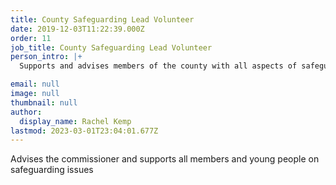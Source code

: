 ```yaml
---
title: County Safeguarding Lead Volunteer
date: 2019-12-03T11:22:39.000Z
order: 11
job_title: County Safeguarding Lead Volunteer
person_intro: |+
  Supports and advises members of the county with all aspects of safeguarding.

email: null
image: null
thumbnail: null
author:
  display_name: Rachel Kemp
lastmod: 2023-03-01T23:04:01.677Z
---
```

Advises the commissioner and supports all members and young people on safeguarding issues
